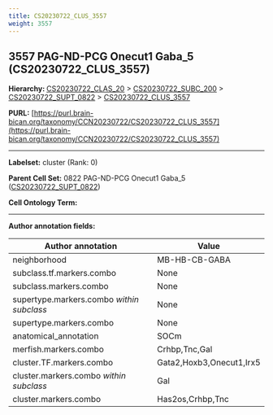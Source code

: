 ```yaml
---
title: CS20230722_CLUS_3557
weight: 3557
---
```

## 3557 PAG-ND-PCG Onecut1 Gaba_5 (CS20230722_CLUS_3557)
<b>Hierarchy: </b>
[CS20230722_CLAS_20](../CS20230722_CLAS_20) >
[CS20230722_SUBC_200](../CS20230722_SUBC_200) >
[CS20230722_SUPT_0822](../CS20230722_SUPT_0822) >
[CS20230722_CLUS_3557](../CS20230722_CLUS_3557)

**PURL:** [https://purl.brain-bican.org/taxonomy/CCN20230722/CS20230722_CLUS_3557](https://purl.brain-bican.org/taxonomy/CCN20230722/CS20230722_CLUS_3557)

---


**Labelset:** cluster (Rank: 0)

**Parent Cell Set:** 0822 PAG-ND-PCG Onecut1 Gaba_5 ([CS20230722_SUPT_0822](../CS20230722_SUPT_0822))



**Cell Ontology Term:** 

[MARKER GENES.]: #


---

[TRANSFERRED ANNOTATIONS.]: #


[AUTHOR ANNOTATION FIELDS.]: #


**Author annotation fields:**

| Author annotation | Value |
|-------------------|-------|
|neighborhood|MB-HB-CB-GABA|
|subclass.tf.markers.combo|None|
|subclass.markers.combo|None|
|supertype.markers.combo _within subclass_|None|
|supertype.markers.combo|None|
|anatomical_annotation|SOCm|
|merfish.markers.combo|Crhbp,Tnc,Gal|
|cluster.TF.markers.combo|Gata2,Hoxb3,Onecut1,Irx5|
|cluster.markers.combo _within subclass_|Gal|
|cluster.markers.combo|Has2os,Crhbp,Tnc|
